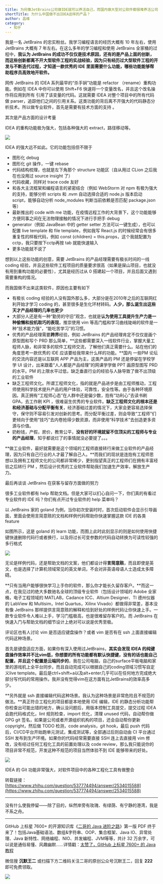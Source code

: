 ```yaml
---
title: 为何像JetBrains公司做IDE就可以养活自己，而国内做大型对公软件都很难养活公司？
shortTitle: 为什么中国做不出IDEA这样的产品？
author: 昌维 
category:
  - 知乎
---
```


我是一名 JetBrains 的忠实粉丝。我学习编程语言的经历大概有 10 年左右，使用 JetBrains 大概有 7 年左右。在这么多年的学习编程和使用 JetBrains 全家桶的过程中，**我认为 JetBrains 的成功不仅仅是技术原因，还有的是产品上面的创新，而这些创新都离不开大型软件工程的实战经验，因为只有经历过大型软件工程的开发与不断迭代过程，才知道一款优秀的 IDE 里面需要什么功能，哪些功能能够帮助程序员高效地开软件。**

网传 JetBrains 的 IDEA 系列最早的“杀手锏”功能是 refactor （rename）重构功能。例如在 IDEA 中你可以使用 Shift+F6 快速将一个变量改名，并且这个改名操作将应用到所有 引用了该变量的代码。这就需要 IDEA 对整个项目中的所有代码做 parser，追踪他们之间的引用关系。这类功能的背后离不开强大的代码静态分析技术。所以做专业软件，首先是需要有技术方面的支持 。

其次是产品方面的设计考量

IDEA 的重构功能极为强大，包括各种强大的 extract，路径移动等。

![](https://cdn.tobebetterjavaer.com/tobebetterjavaer/images/nice-article/zhihu-weihxjetbrainsgszidejkyyhzjegnzdxdgrjdhnyhgs-3919f506-dea8-4413-9a81-23f1b04150ca.jpg)

IDEA 的强大远不如此。它的功能包括但不限于

*   图形化 debug
*   图形化 git 操作，一键 rebase
*   代码结构梳理，也就是左下角那个 structure 功能区（自从用过 CLion 之后我在也没用过 source insight 了）
*   代码收藏，同样对 trace code 友好
*   和各大主流框架和编程语言的紧密结合（例如 WebStorm 对 npm 有极为强大的支持，能够分析 scripts 和 .nvm 自动选择合适的 node.js 版本启动 script，能够自动分析 node\_modules 判断当前依赖是否匹配 package.json 等）
*   最新推出的 code with me 功能，在疫情远程工作的大背景下，这个功能能够方便同事之间在无法物理接触的情况下进行手把手 debug
*   generator（例如 JavaBean 中的 getter setter 方法可以一键生成），也可以配置 live template 和 file template，例如我写 React.js 的时候经常会有很多重复性的样板代码，例如 const {children} = this.props，这个我就配置为 cctp，我只要按下cctp再按 tab 就能快速输入
*   更多功能就不说了

想到以上这些功能的创意，需要 JetBrains 的产品经理需要有极长时间的一线 coding 经验，并且这些软件工程项目的质量要求很高（如果是屎山项目，也就没有用到重构功能的必要性），尤其是经历过从 0 搭建起一个项目，并且后面又遇到需要重构的情况。

而我国做不出来这类软件，原因也主要有如下

*   有极长 coding 经验的人没有国外那么多，大部分是在2010年之后的互联网红利开始才学习 coding 的，甚至很多是生化环材转码。**人少，那么诞生出这些天才产品经理的几率也更少**
*   大部分人还是有一种“勤劳的守旧”观念，也就是**认为使用工具提升生产力是一种偷懒和投机取巧的表现**，推崇使用 vim 等高门槛和学习曲线陡峭的软件是一种“技术能力强”，“能吃苦学习”的习惯。
*   优秀的产品经理需要**跨界**经验，例如 JetBrains 的产品经理肯定不仅仅是画个原型图和写个 PRD 那么简单，**这些都需要深入一线软件行业，掌握大量工程师人脉，和非常多的软件工程师交流，了解他们真正需要什么。站在他们的角度思考一款优秀的 IDE 应该要给我带来什么样的功能。**国内 一些PM 论坛的交流内容还是以互联网 APP 产品为主，这类产品的 PM 还是停留在学校学学 UI 设计，出来跟着“人人都是产品经理”的网课学学做 PPT 画原型图写 PRD 的水平。PM 的上限水平过低，缺乏垂直行业的经验与人脉导致了做不出顶级的工业软件
*   缺乏工程师文化。所谓工程师文化，指的就是产品进步是由工程师推动，工程师使用科学技术提升产品的用户体验，可靠性，安全性等。由于各种环境原因。真正拥有“工程师心态”在人群中还是偏少数，抱有“功利心”去读书刷 GPA，去工作刷 KPI ，很难诞生优秀的专业软件。**缺乏工程师文化的根本还是和经济基础与分配平衡有关**，经济基础过差的情况下，大家会更容易选择保守，保守则不容易引发对创新的思考。而分配平衡过差，则会导致“工程师”们更倾向于使用“技巧”去内卷抢得少数资源，而非使用“科学技术”去创造更多资源与价值。
*   奶粉钱，产假，房价，教育公平，**没有好的环境就留不住顶尖的工程师与专业的产品经理**，知乎都说烂了的事情就没必要提了。。。

**做工业软件，最好就需要是这个领域的工程师直接转行来做工业软件的产品经理，因为只有自己行业的人才最了解自己人。**而我们的现状是连抱有工程师思想以及拥有工程师文化的公司都非常稀少，更别指望真正的工程师们在拥有丰富经验之后转行 PM ，然后设计优秀的工业软件帮助我们加速生产效率，解放生产力。

  

最后再谈谈 JetBrains 在获客与留存方面做的努力

很多工业软件都有 help 帮助文档。但是大家可以扪心自问一下，你们真的有看过专业软件的 IDE 吗？你们有点开过专业软件的 help 菜单吗？

以 JetBrains 家的 goland 为例，当你初次安装时时，首次启动软件会显示引导画面，里面会使用言简意赅的文档和样例代码帮助你快速掌握这款 IDE 的各类 feature

如图所示，这是 goland 的 learn 功能，而图上此时此刻显示的则是如何使用快捷键快速删除代码行或者换行，以及将过长可变参数的代码自动转换为可读性较强的多行格式

![](https://cdn.tobebetterjavaer.com/tobebetterjavaer/images/nice-article/zhihu-weihxjetbrainsgszidejkyyhzjegnzdxdgrjdhnyhgs-8399891a-249a-46b7-a9fd-063ad675316f.jpg)

无论是样例代码，还是帮助文档的文案，他们都设计得**言简意赅**，而且即使是英文，也是选择了计算机领域常见的英文单词，不会对非英语母语人士造成太多障碍。

**只有当用户能够很快学习上手你的软件，那么你才能长久留存客户。**而这一点，在我见过的绝大多数驰名全球的顶级专业软件（包括设计领域的 Adobe 全家桶，电子工程领域的 MATLAB，Cadance ICC、Altium Designer、TI 德州仪器的 LabView 和 Multisim，Intel Quartus，Xilinx Vivado）都做得非常差，基本没有像 JetBrains 那样提供言简意赅的解释和恰到好处的样例代码让你快速上手。一款专业软件令人难以上手，学习门槛极高，也是很难留存客户的。而 JetBrains 在快速入门与帮助文档的细节设计上绝对可以说是优秀至极。

  

评论区也有人讨论 vim 是否适应键盘操作？或者 vim 是否有在 ssh 上面直接编辑代码这种场景。

首先是键盘适应方面，如果你有深入使用过JetBrains，**其实会发现 IDEA 的纯键盘操作效率并不比vim低，你想要的所有功能都有默认快捷键，没有的话也能自己配置，并且这个配置是云端同步的**，我在公司电脑，自己的surface平板电脑和家里的游戏机上全平台同步。而且自动完成可以根据自己的coding领域习惯写自定义live template。最后是ctrl+shift+a以及alt+enter几乎可以在任何地方完成绝大部分写代码的常用操作。我并没有觉得vim在这方面有比JetBrains的效率高多少。

  

**另外就是 ssh 直接编辑代码这种场景。我认为这种场景是非常危险且不规范的做法。**真正符合工程化的项目都是本地使用 IDE 编辑，IDE 的静态分析功能帮你检查出可能出错的地方，确认没问题后，用版本控制工具提交，提交过程 IDEA 会跑代码格式化，lint 规则检查，import 优化，清理 unused 代码，自动帮你做 GPG git 签名，如果是公司或者开源组织机构的项目，还会自动帮你更新 copyright，然后做 TODO 检测，code analysis，git hook，最后 push 代码后，CI/CD平台开始跑单元测试，集成测试等，全部通过后则自动由 CI 平台通过 SSH 发布到生产环境。如果你的代码经常需要直接 SSH 连上去直接用 vim 修改，没有经过任何工程化工具的前置处理以及 code review，那么我只能说你的项目非常不规范，开发这种不规范的项目当然体验不到 IDE 能够带来的好处。

![](https://cdn.tobebetterjavaer.com/tobebetterjavaer/images/nice-article/zhihu-weihxjetbrainsgszidejkyyhzjegnzdxdgrjdhnyhgs-2f3135d9-fa20-48c3-9983-446ac8c29bb4.jpg)

IDEA 的 Git 功能非常强大，对软件项目中的各种工程化工具有做整合

转载链接：[https://www.zhihu.com/question/537774494/answer/2534015588](https://www.zhihu.com/question/537774494/answer/2534015588)

---

没有什么使我停留——除了目的，纵然岸旁有玫瑰、有绿荫、有宁静的港湾，我是不系之舟。

----

GitHub 上标星 7600+ 的开源知识库《[二哥的 Java 进阶之路](https://github.com/itwanger/toBeBetterJavaer)》第一版 PDF 终于来了！包括Java基础语法、数组&字符串、OOP、集合框架、Java IO、异常处理、Java 新特性、网络编程、NIO、并发编程、JVM等等，共计 32 万余字，可以说是通俗易懂、风趣幽默……详情戳：[太赞了，GitHub 上标星 7600+ 的 Java 教程](https://tobebetterjavaer.com/overview/)


微信搜 **沉默王二** 或扫描下方二维码关注二哥的原创公众号沉默王二，回复 **222** 即可免费领取。

![](https://cdn.tobebetterjavaer.com/tobebetterjavaer/images/gongzhonghao.png)
